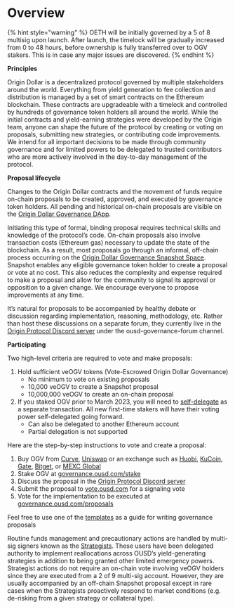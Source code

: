 # Overview

{% hint style="warning" %}
OETH will be initially governed by a 5 of 8 multisig upon launch. After launch, the timelock will be gradually increased from 0 to 48 hours, before ownership is fully transferred over to OGV stakers. This is in case any major issues are discovered.
{% endhint %}

**Principles**

Origin Dollar is a decentralized protocol governed by multiple stakeholders around the world. Everything from yield generation to fee collection and distribution is managed by a set of smart contracts on the Ethereum blockchain. These contracts are upgradeable with a timelock and controlled by hundreds of governance token holders all around the world. While the initial contracts and yield-earning strategies were developed by the Origin team, anyone can shape the future of the protocol by creating or voting on proposals, submitting new strategies, or contributing code improvements. We intend for all important decisions to be made through community governance and for limited powers to be delegated to trusted contributors who are more actively involved in the day-to-day management of the protocol.

**Proposal lifecycle**

Changes to the Origin Dollar contracts and the movement of funds require on-chain proposals to be created, approved, and executed by governance token holders. All pending and historical on-chain proposals are visible on the [Origin Dollar Governance DApp](https://governance.ousd.com).

Initiating this type of formal, binding proposal requires technical skills and knowledge of the protocol’s code. On-chain proposals also involve transaction costs (Ethereum gas) necessary to update the state of the blockchain. As a result, most proposals go through an informal, off-chain process occurring on the [Origin Dollar Governance Snapshot Space](https://vote.ousd.com). Snapshot enables any eligible governance token holder to create a proposal or vote at no cost. This also reduces the complexity and expense required to make a proposal and allow for the community to signal its approval or opposition to a given change. We encourage everyone to propose improvements at any time.

It’s natural for proposals to be accompanied by healthy debate or discussion regarding implementation, reasoning, methodology, etc. Rather than host these discussions on a separate forum, they currently live in the [Origin Protocol Discord server](https://originprotocol.com/discord) under the ousd-governance-forum channel.

**Participating**

Two high-level criteria are required to vote and make proposals:

1. Hold sufficient veOGV tokens (Vote-Escrowed Origin Dollar Governance)
   * No minimum to vote on existing proposals
   * 10,000 veOGV to create a Snapshot proposal
   * 10,000,000 veOGV to create an on-chain proposal
2. If you staked OGV prior to March 2023, you will need to [self-delegate](https://governance.ousd.com/register-vote) as a separate transaction. All new first-time stakers will have their voting power self-delegated going forward.
   * Can also be delegated to another Ethereum account
   * Partial delegation is not supported

Here are the step-by-step instructions to vote and create a proposal:

1. Buy OGV from [Curve](https://curve.fi/#/ethereum/pools/factory-crypto-205/swap), [Uniswap](https://app.uniswap.org/#/swap?outputCurrency=0x9c354503C38481a7A7a51629142963F98eCC12D0\&chain=mainnet) or an exchange such as [Huobi](https://www.huobi.com/en-in/exchange/ogv\_usdt), [KuCoin](https://www.kucoin.com/trade/OGV-USDT), [Gate](https://gate.io/trade/OGV\_USDT), [Bitget](https://www.bitget.com/en/spot/OGVUSDT\_SPBL), or [MEXC Global](https://www.mexc.com/exchange/OGV\_USDT?inviteCode=1498J)
2. Stake OGV at [governance.ousd.com/stake](https://governance.ousd.com/stake)
3. Discuss the proposal in the [Origin Protocol Discord server](https://originprotocol.com/discord)
4. Submit the proposal to [vote.ousd.com](https://vote.ousd.com) for a signaling vote
5. Vote for the implementation to be executed at [governance.ousd.com/proposals](http://governance.ousd.com/proposals)

Feel free to use one of the [templates](../guides/governance-templates/) as a guide for writing governance proposals

Routine funds management and precautionary actions are handled by multi-sig signers known as the [Strategists](https://docs.ousd.com/governance/admin-privileges#strategist). These users have been delegated authority to implement reallocations across OUSD’s yield-generating strategies in addition to being granted other limited emergency powers. Strategist actions do not require an on-chain vote involving veOGV holders since they are executed from a 2 of 9 multi-sig account. However, they are usually accompanied by an off-chain Snapshot proposal except in rare cases when the Strategists proactively respond to market conditions (e.g. de-risking from a given strategy or collateral type).
